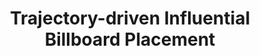 ---
title: "Trajectory-driven Influential Billboard Placement"
authors:
- Ping Zhang
- admin
- Yuchen Li
- Guoliang Li
- Zhiyong Peng
publishDate: "2018T"
publication_types: ["1"]
publication: In *International Conference on Knowledge Discovery and Data Mining*
publication_short: In *KDD*

#tags:
#- Source Themes
#featured: true

links:
#- name: Custom Link
#  url: http://example.org
url_pdf: http://eprints.soton.ac.uk/352095/1/Cushen-IMV2013.pdf
#url_code: '#'
#url_dataset: '#'
url_poster: '#'
#url_project: ''
url_slides: ''
url_video: '#'

---
